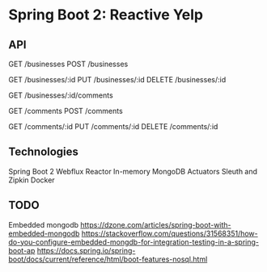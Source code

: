 # Spring Boot 2: Reactive Yelp

## API

GET    /businesses
POST   /businesses

GET    /businesses/:id
PUT    /businesses/:id
DELETE /businesses/:id

GET    /businesses/:id/comments

GET    /comments
POST   /comments

GET    /comments/:id
PUT    /comments/:id
DELETE /comments/:id

## Technologies

Spring Boot 2
Webflux
Reactor
In-memory MongoDB
Actuators
Sleuth and Zipkin
Docker

## TODO

Embedded mongodb
https://dzone.com/articles/spring-boot-with-embedded-mongodb
https://stackoverflow.com/questions/31568351/how-do-you-configure-embedded-mongdb-for-integration-testing-in-a-spring-boot-ap
https://docs.spring.io/spring-boot/docs/current/reference/html/boot-features-nosql.html
